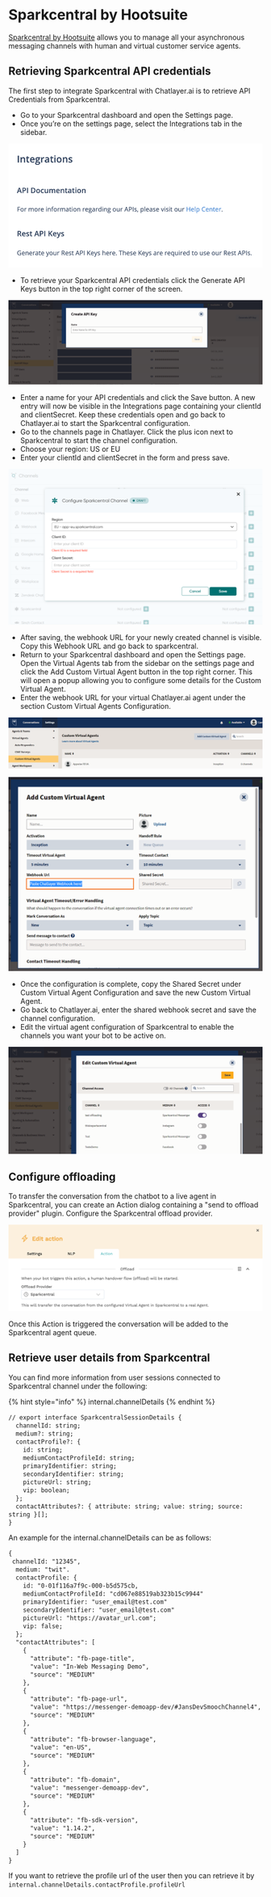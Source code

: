 # Sparkcentral by Hootsuite

[Sparkcentral by Hootsuite](https://sparkcentral.com) allows you to manage all your asynchronous messaging channels with human and virtual customer service agents.

## Retrieving Sparkcentral API credentials

The first step to integrate Sparkcentral with Chatlayer.ai is to retrieve API Credentials from Sparkcentral.&#x20;

* Go to your Sparkcentral dashboard and open the Settings page.&#x20;
* Once you’re on the settings page, select the Integrations tab in the sidebar.&#x20;

![](<../../.gitbook/assets/image (282).png>)

* To retrieve your Sparkcentral API credentials click the Generate API Keys button in the top right corner of the screen.&#x20;

![](<../../.gitbook/assets/image (674) (1).png>)

* Enter a name for your API credentials and click the Save button. A new entry will now be visible in the Integrations page containing your clientId and clientSecret. Keep these credentials open and go back to Chatlayer.ai to start the Sparkcentral configuration.
* Go to the channels page in Chatlayer. Click the plus icon next to Sparkcentral to start the channel configuration.&#x20;
* Choose your region: US or EU
* Enter your clientId and clientSecret in the form and press save.

![](<../../.gitbook/assets/image (676) (1).png>)

* After saving, the webhook URL for your newly created channel is visible. Copy this Webhook URL and go back to sparkcentral.
* Return to your Sparkcentral dashboard and open the Settings page. Open the Virtual Agents tab from the sidebar on the settings page and click the Add Custom Virtual Agent button in the top right corner. This will open a popup allowing you to configure some details for the Custom Virtual Agent.&#x20;
* Enter the webhook URL for your virtual Chatlayer.ai agent under the section Custom Virtual Agents Configuration.&#x20;

![](<../../.gitbook/assets/image (677).png>)

![](<../../.gitbook/assets/image (675).png>)

* Once the configuration is complete, copy the Shared Secret under Custom Virtual Agent Configuration and save the new Custom Virtual Agent.
* Go back to Chatlayer.ai, enter the shared webhook secret and save the channel configuration.
* Edit the virtual agent configuration of Sparkcentral to enable the channels you want your bot to be active on.

![](<../../.gitbook/assets/image (672) (1).png>)

## Configure offloading

To transfer the conversation from the chatbot to a live agent in Sparkcentral, you can create an Action dialog containing a "send to offload provider" plugin. Configure the Sparkcentral offload provider.

![](<../../.gitbook/assets/image (288).png>)

Once this Action is triggered the conversation will be added to the Sparkcentral agent queue.

## Retrieve user details from Sparkcentral

You can find more information from user sessions connected to Sparkcentral channel under the following: &#x20;

{% hint style="info" %}
internal.channelDetails
{% endhint %}

```
// export interface SparkcentralSessionDetails {
  channelId: string;
  medium?: string;
  contactProfile?: {
    id: string;
    mediumContactProfileId: string;
    primaryIdentifier: string;
    secondaryIdentifier: string;
    pictureUrl: string;
    vip: boolean;
  };
  contactAttributes?: { attribute: string; value: string; source: string }[];
}
```

An example for the internal.channelDetails can be as follows:

```
{
 channelId: "12345",
  medium: "twit".
  contactProfile: {
    id: "0-01f116a7f9c-000-b5d575cb,
    mediumContactProfileId: "cd067e88519ab323b15c9944"
    primaryIdentifier: "user_email@test.com"
    secondaryIdentifier: "user_email@test.com"
    pictureUrl: "https://avatar_url.com";
    vip: false;
  };
  "contactAttributes": [
    {
      "attribute": "fb-page-title",
      "value": "In-Web Messaging Demo",
      "source": "MEDIUM"
    },
    {
      "attribute": "fb-page-url",
      "value": "https://messenger-demoapp-dev/#JansDevSmoochChannel4",
      "source": "MEDIUM"
    },
    {
      "attribute": "fb-browser-language",
      "value": "en-US",
      "source": "MEDIUM"
    },
    {
      "attribute": "fb-domain",
      "value": "messenger-demoapp-dev",
      "source": "MEDIUM"
    },
    {
      "attribute": "fb-sdk-version",
      "value": "1.14.2",
      "source": "MEDIUM"
    }
  ]
}
```

If you want to retrieve the profile url of the user then you can retrieve it by `internal.channelDetails.contactProfile.profileUrl`

